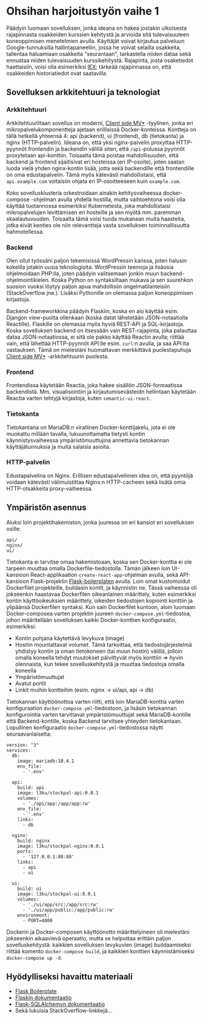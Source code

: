 # Ohsihan harjoitustyön vaihe 1
Päädyin luomaan sovelluksen, jonka ideana on hakea jostakin ulkoisesta rajapinnasta osakkeiden kurssien kehitystä ja arvioida sitä tulevaisuuteen koneoppimisen menetelmien avulla. Käyttäjät voivat kirjautua palveluun Google-tunnuksilla hallintapaneeliin, jossa he voivat selailla osakkeita, tallentaa haluamiaan osakkeita "seurantaan", tarkastella niiden dataa sekä ennustaa niiden tulevaisuuden kurssikehitystä. Rajapinta, josta osaketiedot haettaisiin, voisi olla esimerkiksi [IEX](https://iextrading.com/developer/docs/); tärkeää rajapinnassa on, että osakkeiden historiatiedot ovat saatavilla.

## Sovelluksen arkkitehtuuri ja teknologiat

### Arkkitehtuuri
Arkkitehtuuriltaan sovellus on moderni, [Client side MV*](https://blog.octo.com/en/new-web-application-architectures-and-impacts-for-enterprises-1/) -tyylinen, jonka eri mikropalvelukomponentteja ajetaan erillisissä Docker-konteissa. Kontteja on tällä hetkellä yhteensä 4: api (backend), ui (frontend), db (tietokanta) ja nginx (HTTP-palvelin). Ideana on, että yksi nginx-palvelin proxyttaa HTTP-pyynnöt frontendin ja backendin välillä siten, että `/api`-polussa pyynnöt proxytetaan api-konttiin. Toisaalta tämä poistaa mahdollisuuden, että backend ja frontend sijaitisivat eri hosteissa (eri IP-osoite), joten saatan luoda vielä yhden nginx-kontin lisää, jotta sekä backendille että frontendille on oma edustapalvelin. Tämä myös kätevästi mahdollistaisi, että `api.example.com` voitaisiin ohjata eri IP-osoitteeseen kuin `example.com`.

Koko sovellusklusteria orkestroidaan ainakin kehitysvaiheessa docker-compose -ohjelman avulla yhdellä hostilla, mutta vaihtoehtona voisi olla käyttää tuotannossa esimerkiksi Kubernetesta, joka mahdollistaisi mikropalvelujen levittämisen eri hosteille ja sen myötä mm. paremman skaalautuvuuden. Toisaalta tämä voisi tuoda mukanaan muita haasteita, jotka eivät kenties ole niin relevantteja vasta sovelluksen toiminnallisuutta hahmotellessa.

### Backend
Olen ollut työssäni paljon tekemisissä WordPressin kanssa, joten halusin kokeilla jotakin uusia teknologioita. WordPressin teemoja ja lisäosia ohjelmoidaan PHP:lla, joten päädyin valitsemaan jonkin muun backend-ohjelmointikielen. Koska Python on syntaksiltaan mukava ja sen suurehkon suosion vuoksi löytyy paljon apua mahdollisiin ongelmatilanteisiin (StackOverflow jne.). Lisäksi Pythonille on olemassa paljon koneoppimisen kirjastoja.

Backend-frameworkkina päädyin Flaskiin, koska en aio käyttää esim. Djangon view-puolta ollenkaan (koska datat lähetetään JSON-notaatiolla Reactille). Flaskille on olemassa myös hyviä REST-API ja SQL-kirjastoja. Koska sovelluksen backend on itsessään vain REST-rajapinta, joka palauttaa dataa JSON-notaatiossa, ei sitä ole pakko käyttää Reactin avulla; riittää vain, että lähettää HTTP-pyynnöt API:lle esim. `curl`:n avulla, ja saa API:lta vastauksen. Tämä on mielestäni huomattavan merkkittävä puolestapuhuja [Client side MV*](https://blog.octo.com/en/new-web-application-architectures-and-impacts-for-enterprises-1/) -arkkitehtuurin puolesta.

### Frontend
Frontendissa käytetään Reactia, joka hakee sisällön JSON-formaatissa backendistä. Mm. visualisointiin ja kirjautumisevästeidn hellintaan käytetään Reactia varten tehtyjä kirjastoja, kuten `semantic-ui-react`.

### Tietokanta
Tietokantana on MariaDB:n virallinen Docker-konttijakelu, jota ei ole muokattu millään tavalla, lukuunottamatta tietysti kontin käynnistysvaiheessa ympäristömuuttujina annettavia tietokannan käyttäjätunnuksia ja muita salaisia asioita.

### HTTP-palvelin
Edustapalvelina on Nginx. Erillisen edustapalvelimen idea on, että pyyntöjä voidaan kätevästi välimuistittaa Nginx:n HTTP-cacheen sekä lisätä omia HTTP-otsakkeita proxy-vaiheessa.

## Ympäristön asennus
Aluksi loin projektihakemiston, jonka juuressa on eri kansiot eri sovelluksen osille:
```
api/
nginx/
ui/
```
Tietokanta ei tarvitse omaa hakemistoaan, koska sen Docker-konttia ei ole tarpeen muuttaa omalla Dockerfile-tiedostolla.
Tämän jälkeen loin UI-kansioon React-applikaation `create-react-app`-ohjelman avulla, sekä API-kansioon Flask-projektin [Flask-boilerplaten](https://github.com/MaxHalford/flask-boilerplate) avulla. Loin omat kustomoidut Dockerfilet projekteille, buildasin kontit, ja käynnistin ne. Tässä vaiheessa oli jokseenkin haastavaa Dockerfilen oikeanlainen määrittely, kuten esimerkiksi kontin käyttöoikeuksien määrittely, oikeiden tiedostojen kopiointi konttiin ja ylipäänsä Dockerfilen syntaksi.
Kun sain Dockerfilet kuntoon, aloin luomaan Docker-composea varten projektin juureen `docker-compose.yml`-tiedostoa, johon määritellään sovelluksen kaikki Docker-konttien konfiguraatio, esimerkiksi:
- Kontin pohjana käytettävä levykuva (image)
- Hostiin mountattavat volumet. Tämä tarkoittaa, että tiedostojärjestelmä yhdistyy kontin ja oman tietokoneen (tai muun hostin) välillä, jolloin omalla koneella tehdyt muutokset päivittyvät myös konttiin => hyvin olennaista, kun tekee sovelluskehitystä ja muuttaa tiedostoja omalla koneella
- Ympäristömuuttujat
- Avatut portit
- Linkit muihin kontteihin (esim. nginx -> ui/api, api -> db)

Tietokannan käyttöönottoa varten riitti, että loin MariaDB-konttia varten konfiguraation `docker-compose.yml`-tiedostoon, ja lisäsin tietokannan konfigurointia varten tarvittavat ympäristömuuttujat sekä MariaDB-kontille että Backend-kontille, koska Backend tarvitsee yhteyden tietokantaan. Lopullinen konfiguraatio `docker-compose.yml`-tiedostossa näytti seuraavanlaiselta:
```
version: "3"
services:
  db:
    image: mariadb:10.4.1
    env_file:
      - '.env'

  api:
    build: api
    image: l3ku/stockpal-api:0.0.1
    volumes:
      - './api/app:/app/app:rw'
    env_file:
      - '.env'
    links:
      - db

  nginx:
    build: nginx
    image: l3ku/stockpal-nginx:0.0.1
    ports:
      - '127.0.0.1:80:80'
    links:
      - api
      - ui

  ui:
    build: ui
    image: l3ku/stockpal-ui:0.0.1
    volumes:
      - './ui/app/src:/app/src:rw'
      - './ui/app/public:/app/public:rw'
    environment:
      - PORT=4000
```

Dockerin ja Docker-composen käyttöönotto määrittelyineen oli mielestäni jokseenkin aikaavievä operaatio, mutta se helpottaa erittäin paljon sovelluskehitystä: kaikkien sovelluksen levykuvien (image) buildaamiseksi riittää komento `docker-compose build`, ja kaikkien konttien käynnistämiseksi `docker-compose up -d`.

## Hyödylliseksi havaittu materiaali
- [Flask Boilerplate](https://github.com/MaxHalford/flask-boilerplate)
- [Flaskin dokumentaatio](http://flask.pocoo.org/docs/1.0/)
- [Flask-SQLAlchemyn dokumentaatio](http://flask-sqlalchemy.pocoo.org/2.3/)
- Sekä lukuisia StackOverflow-linkkejä...
